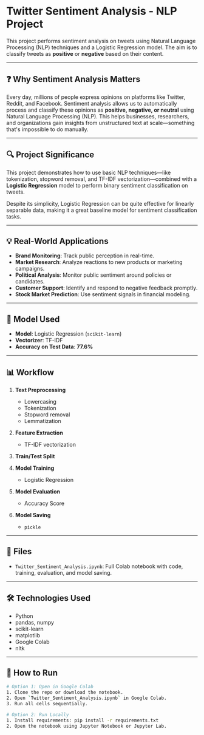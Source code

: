 # Twitter Sentiment Analysis - NLP Project

This project performs sentiment analysis on tweets using Natural Language Processing (NLP) techniques and a Logistic Regression model. The aim is to classify tweets as **positive** or **negative** based on their content.

---

## ❓ Why Sentiment Analysis Matters

Every day, millions of people express opinions on platforms like Twitter, Reddit, and Facebook. Sentiment analysis allows us to automatically process and classify these opinions as **positive, negative, or neutral** using Natural Language Processing (NLP). This helps businesses, researchers, and organizations gain insights from unstructured text at scale—something that's impossible to do manually.

---

## 🔍 Project Significance

This project demonstrates how to use basic NLP techniques—like tokenization, stopword removal, and TF-IDF vectorization—combined with a **Logistic Regression** model to perform binary sentiment classification on tweets.

Despite its simplicity, Logistic Regression can be quite effective for linearly separable data, making it a great baseline model for sentiment classification tasks.

---

## 💡 Real-World Applications

- **Brand Monitoring**: Track public perception in real-time.
- **Market Research**: Analyze reactions to new products or marketing campaigns.
- **Political Analysis**: Monitor public sentiment around policies or candidates.
- **Customer Support**: Identify and respond to negative feedback promptly.
- **Stock Market Prediction**: Use sentiment signals in financial modeling.

---

## 🧠 Model Used

- **Model**: Logistic Regression (`scikit-learn`)
- **Vectorizer**: TF-IDF
- **Accuracy on Test Data**: **77.6%**

---

## 📊 Workflow

1. **Text Preprocessing**  
   - Lowercasing  
   - Tokenization  
   - Stopword removal  
   - Lemmatization  

2. **Feature Extraction**  
   - TF-IDF vectorization  

3. **Train/Test Split**

4. **Model Training**  
   - Logistic Regression

5. **Model Evaluation**  
   - Accuracy Score

6. **Model Saving**  
   - `pickle`

---

## 📁 Files

- `Twitter_Sentiment_Analysis.ipynb`: Full Colab notebook with code, training, evaluation, and model saving.

---

## 🛠️ Technologies Used

- Python
- pandas, numpy
- scikit-learn
- matplotlib
- Google Colab
- nltk

---

## 🚀 How to Run

```bash
# Option 1: Open in Google Colab
1. Clone the repo or download the notebook.
2. Open `Twitter_Sentiment_Analysis.ipynb` in Google Colab.
3. Run all cells sequentially.

# Option 2: Run Locally
1. Install requirements: pip install -r requirements.txt
2. Open the notebook using Jupyter Notebook or Jupyter Lab.
